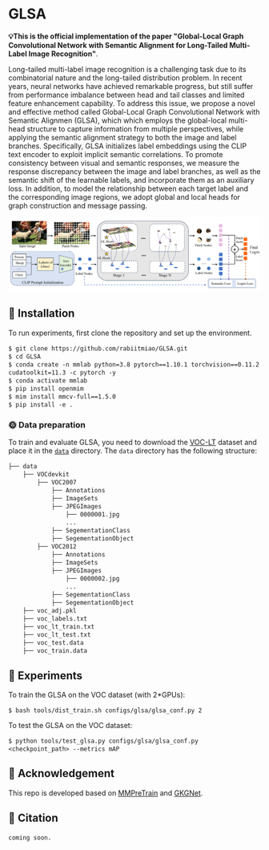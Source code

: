 # GLSA
**💡This is the official implementation of the paper "Global-Local Graph Convolutional Network with Semantic Alignment for Long-Tailed Multi-Label Image Recognition"**.  

  Long-tailed multi-label image recognition is a challenging task due to its combinatorial nature and the long-tailed distribution problem. In recent years, neural networks have achieved remarkable progress, but still suffer from performance imbalance between head and tail classes and limited feature enhancement capability. To address this issue, we propose a novel and effective method called Global-Local Graph Convolutional Network with Semantic Alignmen (GLSA), which which employs the global-local multi-head structure to capture information from multiple perspectives, while applying the semantic alignment strategy to both the image and label branches. Specifically, GLSA initializes label embeddings using the CLIP text encoder to exploit implicit semantic correlations. To promote consistency between visual and semantic responses, we measure the response discrepancy between the image and label branches, as well as the semantic shift of the learnable labels, and incorporate them as an auxiliary loss. In addition, to model the relationship between each target label and the corresponding image regions, we adopt global and local heads for graph construction and message passing.  
   
<div align=center><img width="850" src="assets/pipeline.png"/></div>  

## 🔧 Installation

To run experiments, first clone the repository and set up the environment.

```
$ git clone https://github.com/rabiitmiao/GLSA.git
$ cd GLSA
$ conda create -n mmlab python=3.8 pytorch==1.10.1 torchvision==0.11.2 cudatoolkit=11.3 -c pytorch -y
$ conda activate mmlab
$ pip install openmim
$ mim install mmcv-full==1.5.0
$ pip install -e .
```
  
### 🌞 Data preparation   
  
To train and evaluate GLSA, you need to download the [VOC-LT](https://github.com/wutong16/DistributionBalancedLoss/tree/master/appendix/VOCdevkit) dataset and place it in the [`data`](data) directory. The `data` directory has the following structure:
```
├── data
    ├── VOCdevkit
        ├── VOC2007
            ├── Annotations
            ├── ImageSets
            ├── JPEGImages
                ├── 0000001.jpg
                ...
            ├── SegementationClass
            ├── SegementationObject
        ├── VOC2012
            ├── Annotations
            ├── ImageSets
            ├── JPEGImages
                ├── 0000002.jpg
                ...
            ├── SegementationClass
            ├── SegementationObject
    ├── voc_adj.pkl
    ├── voc_labels.txt
    ├── voc_lt_train.txt
    ├── voc_lt_test.txt
    ├── voc_test.data
    ├── voc_train.data
```
## 🚀 Experiments  
  
To train the GLSA on the VOC dataset (with 2*GPUs):
```
$ bash tools/dist_train.sh configs/glsa/glsa_conf.py 2
```

To test the GLSA on the VOC dataset:  
```
$ python tools/test_glsa.py configs/glsa/glsa_conf.py <checkpoint_path> --metrics mAP
```
## 💌 Acknowledgement  
This repo is developed based on [MMPreTrain](https://github.com/open-mmlab/mmpretrain) and [GKGNet](https://github.com/jin-s13/GKGNet).  

## 📌 Citation

```
coming soon.
```
